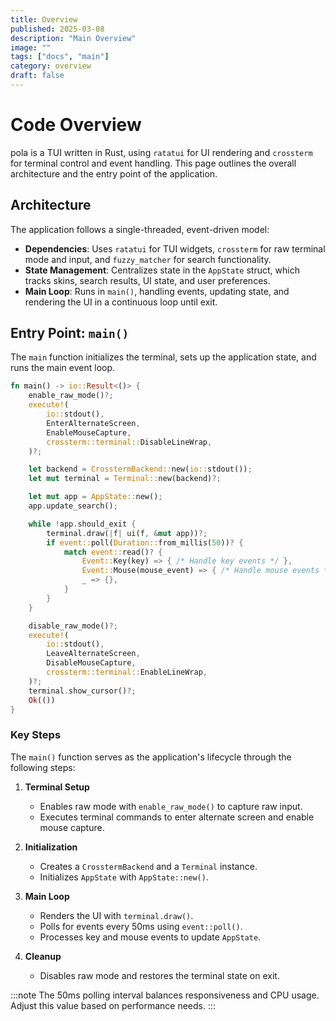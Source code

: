 ```yaml
---
title: Overview
published: 2025-03-08
description: "Main Overview"
image: ""
tags: ["docs", "main"]
category: overview
draft: false
---
```


# Code Overview

pola is a TUI written in Rust, using `ratatui` for UI rendering and `crossterm` for terminal control and event handling. This page outlines the overall architecture and the entry point of the application.

## Architecture

The application follows a single-threaded, event-driven model:

- **Dependencies**: Uses `ratatui` for TUI widgets, `crossterm` for raw terminal mode and input, and `fuzzy_matcher` for search functionality.
- **State Management**: Centralizes state in the `AppState` struct, which tracks skins, search results, UI state, and user preferences.
- **Main Loop**: Runs in `main()`, handling events, updating state, and rendering the UI in a continuous loop until exit.

## Entry Point: `main()`

The `main` function initializes the terminal, sets up the application state, and runs the main event loop.

```rust
fn main() -> io::Result<()> {
    enable_raw_mode()?;
    execute!(
        io::stdout(),
        EnterAlternateScreen,
        EnableMouseCapture,
        crossterm::terminal::DisableLineWrap,
    )?;

    let backend = CrosstermBackend::new(io::stdout());
    let mut terminal = Terminal::new(backend)?;

    let mut app = AppState::new();
    app.update_search();

    while !app.should_exit {
        terminal.draw(|f| ui(f, &mut app))?;
        if event::poll(Duration::from_millis(50))? {
            match event::read()? {
                Event::Key(key) => { /* Handle key events */ },
                Event::Mouse(mouse_event) => { /* Handle mouse events */ },
                _ => {},
            }
        }
    }

    disable_raw_mode()?;
    execute!(
        io::stdout(),
        LeaveAlternateScreen,
        DisableMouseCapture,
        crossterm::terminal::EnableLineWrap,
    )?;
    terminal.show_cursor()?;
    Ok(())
}
```

### Key Steps

The `main()` function serves as the application's lifecycle through the following steps:

1. **Terminal Setup**  
   - Enables raw mode with `enable_raw_mode()` to capture raw input.  
   - Executes terminal commands to enter alternate screen and enable mouse capture.

2. **Initialization**  
   - Creates a `CrosstermBackend` and a `Terminal` instance.  
   - Initializes `AppState` with `AppState::new()`.

3. **Main Loop**  
   - Renders the UI with `terminal.draw()`.  
   - Polls for events every 50ms using `event::poll()`.  
   - Processes key and mouse events to update `AppState`.

4. **Cleanup**  
   - Disables raw mode and restores the terminal state on exit.

:::note
The 50ms polling interval balances responsiveness and CPU usage. Adjust this value based on performance needs.
:::
